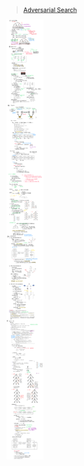 > [Adversarial Search](https://www.nebo.app/page/8de2e792-fbb0-4a02-b3a5-85215df1e827)
<img src="https://github.com/RichardS0268/Introduction-to-AI/blob/main/Adversarial Search/docs_/对抗搜索 .png" />
